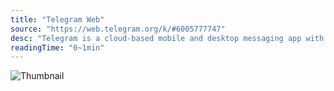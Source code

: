```yaml
---
title: "Telegram Web"
source: "https://web.telegram.org/k/#6005777747"
desc: "Telegram is a cloud-based mobile and desktop messaging app with a focus on security and speed."
readingTime: "0~1min"
---
```


![Thumbnail](assets/img/android-chrome-192x192.png?v=jw3mK7G9Ry?crossorigin=anonymous)


####
